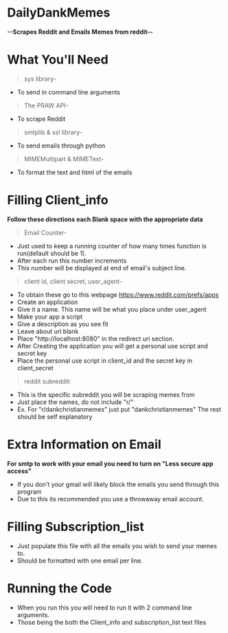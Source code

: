 # DailyDankMemes
**--Scrapes Reddit and Emails Memes from reddit--**

# What You'll Need
> sys library-
- To send in command line arguments
> The PRAW API-
- To scrape Reddit
> smtplib & ssl library-
- To send emails through python
> MIMEMultipart & MIMEText-
- To format the text and html of the emails

# Filling Client_info
**Follow these directions  each Blank space with the appropriate data**

> Email Counter-
- Just used to keep a running counter of how many times function is run(default should be 1). 
- After each run this number increments
- This number will be displayed at end of email's subject line.

> client id, client secret, user_agent-
- To obtain these go to this webpage https://www.reddit.com/prefs/apps
- Create an application
- Give it a name. This name will be what you place under user_agent
- Make your app a script
- Give a description as you see fit
- Leave about url blank
- Place "http://localhost:8080" in the redirect uri section.
- After Creating the application you will get a personal use script and secret key
- Place the personal use script in client_id and the secret key in client_secret

> reddit subreddit: 
- This is the specific subreddit you will be scraping memes from
- Just place the names, do not include "r/"
- Ex. For "r/dankchristianmemes" just put "dankchristianmemes"
   The rest should be self explanatory
   
# Extra Information on Email
**For smtp to work with your email you need to turn on "Less secure app access"**
- If you don't your gmail will likely block the emails you send through this program
- Due to this its recommended you use a throwaway email account.

# Filling Subscription_list
- Just populate this file with all the emails you wish to send your memes to.
- Should be formatted with one email per line.

# Running the Code
- When you run this you will need to run it with 2 command line arguments. 
- Those being the both the Client_info and subscription_list text files
